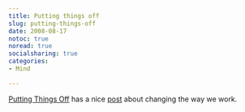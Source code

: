 ```yaml
---
title: Putting things off
slug: putting-things-off
date: 2008-08-17
notoc: true
noread: true
socialsharing: true
categories: 
- Mind

---
```

[Putting Things Off][putthingsoff] has a nice [post][putthingsoff 2] about changing the way we work.

[putthingsoff]: http://putthingsoff.com/
[putthingsoff 2]: http://putthingsoff.com/the-end-of-the-working-week/